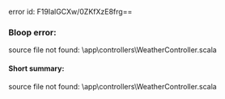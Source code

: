 error id: F19IalGCXw/0ZKfXzE8frg==
### Bloop error:

source file not found: <WORKSPACE>\app\controllers\WeatherController.scala
#### Short summary: 

source file not found: <WORKSPACE>\app\controllers\WeatherController.scala